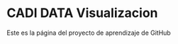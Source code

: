 # CADI DATA Visualizacion
Este es la página del proyecto de aprendizaje de GitHub
[](./Media/th.jpg) 
